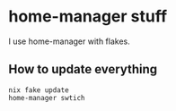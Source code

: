 # home-manager stuff

I use home-manager with flakes.

## How to update everything

```
nix fake update
home-manager swtich
```
